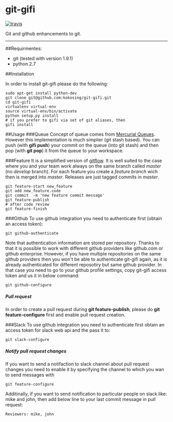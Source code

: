 # git-gifi

[![travis](https://api.travis-ci.org/kokosing/git-gifi.svg)](https://travis-ci.org/kokosing/git-gifi/)

Git and github enhancements to git.

***
##Requirmentes:

-  git (tested with version 1.9.1)
-  python 2.7

##Installation

In order to install git-gifi please do the following:

	sudo apt-get install python-dev
	git clone git@github.com:kokosing/git-gifi.git
	cd git-gifi
	virtualenv virtual-env
	source virtual-env/bin/activate
	python setup.py install
	# if you prefer to gifi via set of git aliases, then
	gifi install

##Usage
###Queue
Concept of queue comes from [Mercurial Queues](http://hgbook.red-bean.com/read/managing-change-with-mercurial-queues.html). However this implementation is much simplier (git stash based). You can push (with **gifi push**) your commit on the queue (into git stash) and then pop (with **git pop**) it from the queue to your workspace.

###Feature
It is a simpliified version of [gitflow](https://www.atlassian.com/git/tutorials/comparing-workflows/gitflow-workflow). It is well suited to the case where you and your team work always on the same branch called *master* (no *develop* branch). For each feature you create a *feature branch* wich then is merged into *master*. Releases are just tagged commits in *master*.

	git feature-start new_feature
	git add new_feature.code
	git commit  -m 'new feature commit message'
	git feature-publish
	# after code review
	git feature-finish

###Github
To use github integration you need to authenticate first (obtain an access token):

	git github-authenticate
	
Note that authentication information are stored per repository. Thanks to that it is possible to work with different github providers like github.com or github enterprise. However, if you have multiple repositories on the same github providers then you won't be able to authenticate git-gifi again, as it is already authenticated for different reposotiry but same github provider. In that case you need to go to your github profile settings, copy git-gifi access token and us it in below command:

	git github-configure
	
##### Pull request
In order to create a pull request during **git feature-publish**, please do **git feature-configure** first and enable pull request creation.

###Slack
To use github integration you need to authenticate first obtain an access token for slack web api and the pass it to:

	git slack-configure
	
	
##### Notify pull request changes
If you want to send a notifaction to slack channel about pull request changes you need to enable it by specifying the channel to which you wan to send messages with

	git feature-configure
	
Additinally, if you want to send notification to particular people on slack like: mike and john, then add below line to your last commit message in pull request:

	Reviewers: mike, john


